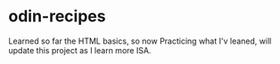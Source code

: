 # odin-recipes
Learned so far the HTML basics, so now
Practicing what I'v leaned, 
will update this project as I learn more ISA.